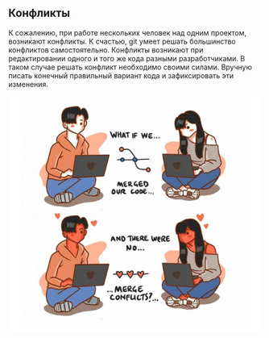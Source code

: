 ## Конфликты

К сожалению, при работе нескольких человек над одним проектом, возникают конфликты. К счастью, git умеет решать большинство конфликтов самостоятельно. Конфликты возникают при редактировании одного и того же кода разными разработчиками. В таком случае решать конфликт необходимо своими силами. Вручную писать конечный правильный вариант кода и зафиксировать эти изменения.

![здесь мем про любовь и гитконфликт](w3rrwe0v60u81.png.webp)



